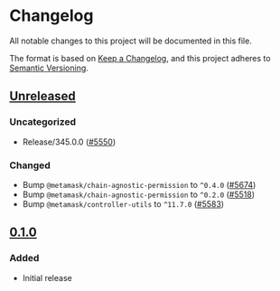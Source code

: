 # Changelog

All notable changes to this project will be documented in this file.

The format is based on [Keep a Changelog](https://keepachangelog.com/en/1.0.0/),
and this project adheres to [Semantic Versioning](https://semver.org/spec/v2.0.0.html).

## [Unreleased]

### Uncategorized

- Release/345.0.0 ([#5550](https://github.com/MetaMask/core.git/pull/5550))

### Changed

- Bump `@metamask/chain-agnostic-permission` to `^0.4.0` ([#5674](https://github.com/MetaMask/core/pull/5674))
- Bump `@metamask/chain-agnostic-permission` to `^0.2.0` ([#5518](https://github.com/MetaMask/core/pull/5518))
- Bump `@metamask/controller-utils` to `^11.7.0` ([#5583](https://github.com/MetaMask/core/pull/5583))

## [0.1.0]

### Added

- Initial release

[Unreleased]: https://github.com/MetaMask/core.git/compare/@metamask/eip1193-permission-middleware@0.1.0...HEAD
[0.1.0]: https://github.com/MetaMask/core.git/releases/tag/@metamask/eip1193-permission-middleware@0.1.0

